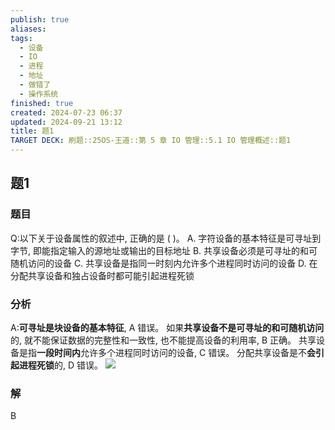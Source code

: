 ```yaml
---
publish: true
aliases: 
tags:
  - 设备
  - IO
  - 进程
  - 地址
  - 做错了
  - 操作系统
finished: true
created: 2024-07-23 06:37
updated: 2024-09-21 13:12
title: 题1
TARGET DECK: 刷题::25OS-王道::第 5 章 IO 管理::5.1 IO 管理概述::题1
---
```


## 题1
### 题目
Q:以下关于设备属性的叙述中, 正确的是 ( )。
A. 字符设备的基本特征是可寻址到字节, 即能指定输入的源地址或输出的目标地址
B. 共享设备必须是可寻址的和可随机访问的设备
C. 共享设备是指同一时刻内允许多个进程同时访问的设备
D. 在分配共享设备和独占设备时都可能引起进程死锁
### 分析
A:**可寻址是块设备的基本特征**, A 错误。
如果**共享设备不是可寻址的和可随机访问**的, 就不能保证数据的完整性和一致性, 也不能提高设备的利用率, B 正确。
共享设备是指**一段时间内**允许多个进程同时访问的设备, $\mathrm{C}$ 错误。
分配共享设备是不**会引起进程死锁**的, $\mathrm{D}$ 错误。
![](https://img.hwenyi.tech/202408041936283.webp)
### 解
B

